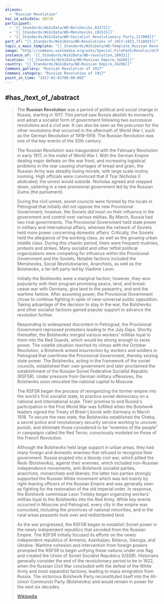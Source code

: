 ```yaml
---
aliases:
  - "Russian Revolution"
has_id_wikidata: Q8729
participant:
  - '[[_Standards/WikiData/WD~Bolsheviks,83372]]'
  - '[[_Standards/WikiData/WD~Mensheviks,191515]]'
  - "[[_Standards/WikiData/WD~Socialist Revolutionary Party,217009]]"
part_of: "[[_Standards/WikiData/WD~Revolutions of 1917–1923,7318933]]"
topic_s_main_template: "[[_Standards/WikiData/WD~Template_Russian Revolution,14398246]]"
image: "http://commons.wikimedia.org/wiki/Special:FilePath/Revoluci%C3%B3n-marzo-rusia--russianbolshevik00rossuoft.png"
instance_of: '[[_Standards/WikiData/WD~revolution,10931]]'
location: "[[_Standards/WikiData/WD~Russian Empire,34266]]"
country: "[[_Standards/WikiData/WD~Russian Empire,34266]]"
Commons_gallery: "Russian Revolution of 1917"
Commons_category: "Russian Revolution of 1917"
point_in_time: "1917-01-01T00:00:00Z"
---
```


## #has_/text_of_/abstract 

> The **Russian Revolution** was a period of political and social change in Russia, starting in 1917. This period saw Russia abolish its monarchy and adopt a socialist form of government following two successive revolutions and a civil war. It can also be seen as the precursor for the other revolutions that occurred in the aftermath of World War I, such as the German Revolution of 1918–1919. The Russian Revolution was one of the key events of the 20th century.
>
> The Russian Revolution was inaugurated with the February Revolution in early 1917, in the midst of World War I. With the German Empire dealing major defeats on the war front, and increasing logistical problems in the rear causing shortages of bread and grain, the Russian Army was steadily losing morale, with large scale mutiny looming. High officials were convinced that if Tsar Nicholas II abdicated, the unrest would subside. Nicholas agreed and stepped down, ushering in a new provisional government led by the Russian Duma (the parliament).
>
> During the civil unrest, soviet councils were formed by the locals in Petrograd that initially did not oppose the new Provisional Government; however, the Soviets did insist on their influence in the government and control over various militias. By March, Russia had two rival governments. The Provisional Government held state power in military and international affairs, whereas the network of Soviets held more power concerning domestic affairs. Critically, the Soviets held the allegiance of the working class, as well as the growing urban middle class. During this chaotic period, there were frequent mutinies, protests and strikes. Many socialist and other leftist political organizations were competing for influence within the Provisional Government and the Soviets. Notable factions included the Mensheviks, Social Revolutionaries, Anarchists, as well as the Bolsheviks, a far-left party led by Vladimir Lenin.
>
> Initially the Bolsheviks were a marginal faction; however, they won popularity with their program promising peace, land, and bread: cease war with Germany, give land to the peasantry, and end the wartime famine. After assuming power, the Provisional Government chose to continue fighting in spite of near-universal public opposition. Taking advantage of the decision to stay in the war, the Bolsheviks and other socialist factions gained popular support to advance the revolution further.
>
> Responding to widespread discontent in Petrograd, the Provisional Government repressed protestors leading to the July Days. Shortly thereafter, the Bolsheviks merged various workers' militias loyal to them into the Red Guards, which would be strong enough to seize power. The volatile situation reached its climax with the October Revolution, a Bolshevik armed insurrection by workers and soldiers in Petrograd that overthrew the Provisional Government, thereby seizing state power. The Bolsheviks, acting in the framework of the soviet councils, established their own government and later proclaimed the establishment of the Russian Soviet Federative Socialist Republic (RSFSR). Under pressure from German military offensives, the Bolsheviks soon relocated the national capital to Moscow.
>
> The RSFSR began the process of reorganizing the former empire into the world's first socialist state, to practice soviet democracy on a national and international scale. Their promise to end Russia's participation in the First World War was fulfilled when the Bolshevik leaders signed the Treaty of Brest-Litovsk with Germany in March 1918. To secure the new state, the Bolsheviks established the Cheka, a secret police and revolutionary security service working to uncover, punish, and eliminate those considered to be "enemies of the people" in campaigns called the Red Terror, consciously modeled on those of the French Revolution.
>
> Although the Bolsheviks held large support in urban areas, they had many foreign and domestic enemies that refused to recognize their government. Russia erupted into a bloody civil war, which pitted the Reds (Bolsheviks), against their enemies, which included non-Russian independence movements, anti-Bolshevik socialist parties, anarchists, monarchists and liberals; the latter two parties strongly supported the Russian White movement which was led mainly by right-leaning officers of the Russian Empire and was generally seen as fighting for the restoration of the old imperial order. In response, the Bolshevik commissar Leon Trotsky began organizing workers' militias loyal to the Bolsheviks into the Red Army. While key events occurred in Moscow and Petrograd, every city in the empire was convulsed, including the provinces of national minorities, and in the rural areas peasants took over and redistributed land.
>
> As the war progressed, the RSFSR began to establish Soviet power in the newly independent republics that seceded from the Russian Empire. The RSFSR initially focused its efforts on the newly independent republics of Armenia, Azerbaijan, Belarus, Georgia, and Ukraine. Wartime cohesion and intervention from foreign powers prompted the RSFSR to begin unifying these nations under one flag and created the Union of Soviet Socialist Republics (USSR). Historians generally consider the end of the revolutionary period to be in 1922, when the Russian Civil War concluded with the defeat of the White Army and most separatist factions, leading to mass emigration from Russia. The victorious Bolshevik Party reconstituted itself into the All-Union Communist Party (Bolsheviks) and would remain in power for the next six decades.
>
> [Wikipedia](https://en.wikipedia.org/wiki/Russian%20Revolution) 


